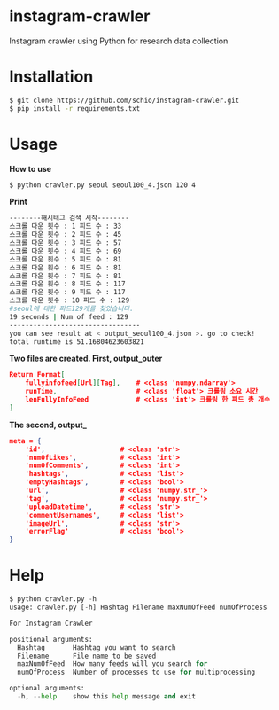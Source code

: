 # instagram-crawler
Instagram crawler using Python for research data collection 

# Installation


```sh
$ git clone https://github.com/schio/instagram-crawler.git
$ pip install -r requirements.txt
```



# Usage


**How to use**

``` sh
$ python crawler.py seoul seoul100_4.json 120 4
```

**Print**

```sh
--------해시태그 검색 시작--------
스크롤 다운 횟수 : 1 피드 수 : 33
스크롤 다운 횟수 : 2 피드 수 : 45
스크롤 다운 횟수 : 3 피드 수 : 57
스크롤 다운 횟수 : 4 피드 수 : 69
스크롤 다운 횟수 : 5 피드 수 : 81
스크롤 다운 횟수 : 6 피드 수 : 81
스크롤 다운 횟수 : 7 피드 수 : 81
스크롤 다운 횟수 : 8 피드 수 : 117
스크롤 다운 횟수 : 9 피드 수 : 117
스크롤 다운 횟수 : 10 피드 수 : 129
#seoul에 대한 피드129개를 찾았습니다.
19 seconds | Num of feed : 129
---------------------------------
you can see result at < output_seoul100_4.json >. go to check!
total runtime is 51.16804623603821
```

**Two files are created.
First, output_outer <filename>**

```json
Return Format[
	fullyinfofeed[Url][Tag],    # <class 'numpy.ndarray'> 
	runTime,                    # <class 'float'> 크롤링 소요 시간
	lenFullyInfoFeed            # <class 'int'> 크롤링 한 피드 총 개수
]
```

**The second, output_ <filename>**

```json
meta = {
	'id',                   # <class 'str'>
	'numOfLikes',           # <class 'int'>
	'numOfComments',        # <class 'int'>
	'hashtags',             # <class 'list'>
	'emptyHashtags',        # <class 'bool'>
	'url',                  # <class 'numpy.str_'>
	'tag',                  # <class 'numpy.str_'>
	'uploadDatetime',       # <class 'str'>
	'commentUsernames',     # <class 'list'>
	'imageUrl',             # <class 'str'>
	'errorFlag'             # <class 'bool'>    
}
```



# Help


```python crawler.py -h
$ python crawler.py -h
usage: crawler.py [-h] Hashtag Filename maxNumOfFeed numOfProcess

For Instagram Crawler

positional arguments:
  Hashtag       Hashtag you want to search
  Filename      File name to be saved
  maxNumOfFeed  How many feeds will you search for
  numOfProcess  Number of processes to use for multiprocessing

optional arguments:
  -h, --help    show this help message and exit
```